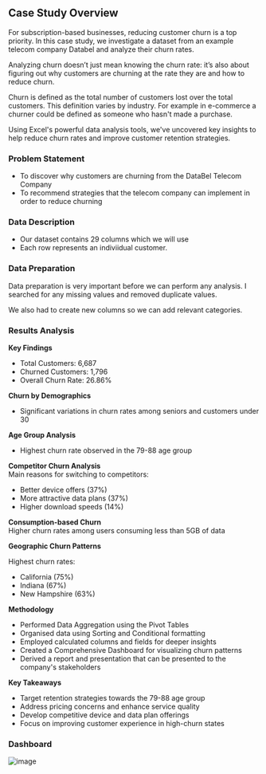 ## Case Study Overview

For subscription-based businesses, reducing customer churn is a top priority. In this case study, we investigate a dataset from an example telecom company Databel and analyze their churn rates.

Analyzing churn doesn’t just mean knowing the churn rate: it’s also about figuring out why customers are churning at the rate they are and how to reduce churn.

Churn is defined as the total number of customers lost over the total customers. This definition varies by industry.
For example in e-commerce a churner could be defined as someone who hasn't made a purchase.

Using Excel's powerful data analysis tools, we've uncovered key insights to help reduce churn rates and improve customer retention strategies.

### Problem Statement 

  - To discover why customers are churning from the DataBel Telecom Company
  - To recommend strategies that the telecom company can implement in order to reduce churning


### Data Description

- Our dataset contains 29 columns which we will use
- Each row represents an indiviidual customer.

###  Data Preparation

Data preparation is very important before we can perform any analysis. 
I searched for any missing values and removed duplicate values.

We also had to create new columns so we can add relevant categories.

### Results Analysis

  __Key Findings__ <br>
  * Total Customers: 6,687
  * Churned Customers: 1,796
  * Overall Churn Rate: 26.86%

__Churn by Demographics__<br>
  * Significant variations in churn rates among seniors and customers under 30

__Age Group Analysis__ <br>
  * Highest churn rate observed in the 79-88 age group

__Competitor Churn Analysis__ <br>
Main reasons for switching to competitors:
  * Better device offers (37%)
  * More attractive data plans (37%)
  * Higher download speeds (14%)

__Consumption-based Churn__ <br>
Higher churn rates among users consuming less than 5GB of data

__Geographic Churn Patterns__ <br>

Highest churn rates:
  * California (75%)
  * Indiana (67%)
  * New Hampshire (63%)

__Methodology__ <br>
  - Performed Data Aggregation using the Pivot Tables
  - Organised data using Sorting and Conditional formatting
  - Employed calculated columns and fields for deeper insights
  - Created a Comprehensive Dashboard for visualizing churn patterns
  - Derived a report and presentation that can be presented to the company's stakeholders

__Key Takeaways__
  - Target retention strategies towards the 79-88 age group
  - Address pricing concerns and enhance service quality
  - Develop competitive device and data plan offerings
  - Focus on improving customer experience in high-churn states

### Dashboard


![image](https://github.com/user-attachments/assets/7f8060b2-1892-4827-9f11-1628499ad7da)










